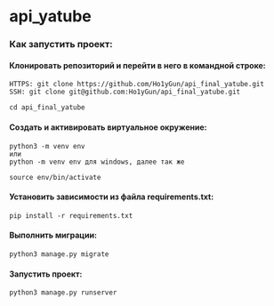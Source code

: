 # api_yatube
### Как запустить проект:

#### Клонировать репозиторий и перейти в него в командной строке:

```
HTTPS: git clone https://github.com/Ho1yGun/api_final_yatube.git
SSH: git clone git@github.com:Ho1yGun/api_final_yatube.git
```

```
cd api_final_yatube
```

#### Cоздать и активировать виртуальное окружение:

```
python3 -m venv env
или 
python -m venv env для windows, далее так же
```

```
source env/bin/activate
```

#### Установить зависимости из файла requirements.txt:

```
pip install -r requirements.txt
```

#### Выполнить миграции:

```
python3 manage.py migrate
```

#### Запустить проект:

```
python3 manage.py runserver
```
